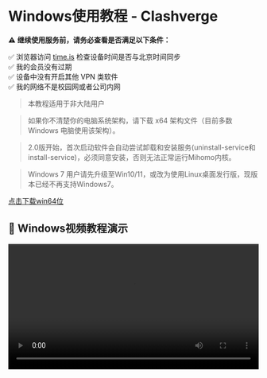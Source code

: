 # Windows使用教程 - Clashverge

⚠️ **继续使用服务前，请务必查看是否满足以下条件：**

✅ 浏览器访问 [time.is](https://time.is) 检查设备时间是否与北京时间同步  
✅ 我的会员没有过期  
✅ 设备中没有开启其他 VPN 类软件  
✅ 我的网络不是校园网或者公司内网 

>本教程适用于非大陆用户  

>如果你不清楚你的电脑系统架构，请下载 x64 架构文件（目前多数 Windows 电脑使用该架构）。  

>2.0版开始，首次启动软件会自动尝试卸载和安装服务(uninstall-service和install-service)，必须同意安装，否则无法正常运行Mihomo内核。  

>Windows 7 用户请先升级至Win10/11，或改为使用Linux桌面发行版，现版本已经不再支持Windows7。  



[点击下载win64位](https://and.catpaw.cloud/Clash.Verge_2.2.3_x64-setup.exe)

## 🎥 Windows视频教程演示

<video controls width="100%">
  <source src="/clients/media/windows.mp4" type="video/mp4">
  您的浏览器不支持 video 标签。
</video>

 